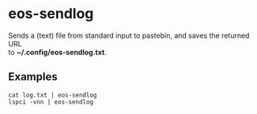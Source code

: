 # eos-sendlog

Sends a (text) file from standard input to pastebin, and saves the returned URL<br>
to **~/.config/eos-sendlog.txt**.


## Examples
```
cat log.txt | eos-sendlog
lspci -vnn | eos-sendlog
```
